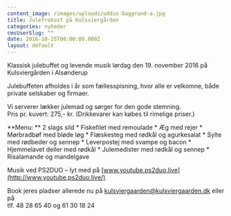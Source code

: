 ```yaml
---
content_image: /images/uploads/uddus-baggrund-a.jpg
title: Julefrokost på Kulsviergården
categories: nyheder
cmsUserSlug: ""
date: 2016-10-25T00:00:00.000Z
layout: default
---
```


Klassisk julebuffet og levende musik lørdag den 19. november 2016 på Kulsviergården i Alsønderup  
  
Julebuffeten afholdes i år som fællesspisning, hvor alle er velkomne, både private selskaber og firmaer.   
  
Vi serverer lækker julemad og sørger for den gode stemning.  
Pris pr. kuvert: 275,- kr. (Drikkevarer kan købes til rimelige priser.)  
  
**Menu:  ** 
2 slags sild * Fiskefilet med remoulade * Æg med rejer * Mørbradbøf med bløde løg * Flæskesteg med rødkål og agurkesalat * Sylte med rødbeder og sennep * Leverpostej med svampe og bacon * Hjemmelavet deller med rødkål * Julemedister med rødkål og sennep * Risalamande og mandelgave  
  
Musik ved PS2DUO – lyt med på [www.youtube.ps2duo.live](http://www.youtube.ps2duo.live/)  
  
Book jeres pladser allerede nu på kulsviergaarden@kulsviergaarden.dk eller på  
tlf. 48 28 65 40 og 61 30 18 24  